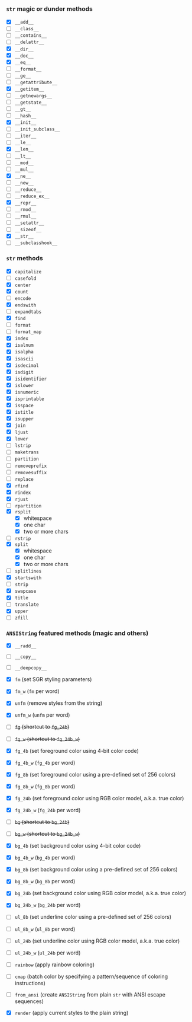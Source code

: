 ### `str` magic or dunder methods
- [X] `__add__`
- [ ] `__class__`
- [ ] `__contains__`
- [ ] `__delattr__`
- [X] `__dir__`
- [X] `__doc__`
- [X] `__eq__`
- [ ] `__format__`
- [ ] `__ge__`
- [ ] `__getattribute__`
- [X] `__getitem__`
- [ ] `__getnewargs__`
- [ ] `__getstate__`
- [ ] `__gt__`
- [ ] `__hash__`
- [X] `__init__`
- [ ] `__init_subclass__`
- [ ] `__iter__`
- [ ] `__le__`
- [X] `__len__`
- [ ] `__lt__`
- [ ] `__mod__`
- [ ] `__mul__`
- [X] `__ne__`
- [ ] `__new__`
- [ ] `__reduce__`
- [ ] `__reduce_ex__`
- [X] `__repr__`
- [ ] `__rmod__`
- [ ] `__rmul__`
- [ ] `__setattr__`
- [ ] `__sizeof__`
- [X] `__str__`
- [ ] `__subclasshook__`

### `str` methods
- [X] `capitalize`
- [ ] `casefold`
- [X] `center`
- [X] `count`
- [ ] `encode`
- [X] `endswith`
- [ ] `expandtabs`
- [X] `find`
- [ ] `format`
- [ ] `format_map`
- [X] `index`
- [X] `isalnum`
- [X] `isalpha`
- [X] `isascii`
- [X] `isdecimal`
- [X] `isdigit`
- [X] `isidentifier`
- [X] `islower`
- [X] `isnumeric`
- [X] `isprintable`
- [X] `isspace`
- [X] `istitle`
- [X] `isupper`
- [X] `join`
- [X] `ljust`
- [X] `lower`
- [ ] `lstrip`
- [ ] `maketrans`
- [ ] `partition`
- [ ] `removeprefix`
- [ ] `removesuffix`
- [ ] `replace`
- [X] `rfind`
- [X] `rindex`
- [X] `rjust`
- [ ] `rpartition`
- [X] `rsplit`
  - [X] whitespace
  - [X] one char
  - [X] two or more chars
- [ ] `rstrip`
- [X] `split`
  - [X] whitespace
  - [X] one char
  - [X] two or more chars
- [ ] `splitlines`
- [X] `startswith`
- [ ] `strip`
- [X] `swapcase`
- [X] `title`
- [ ] `translate`
- [X] `upper`
- [ ] `zfill`

### `ANSIString` featured methods (magic and others)
- [X] `__radd__`
- [ ] `__copy__`
- [ ] `__deepcopy__`

- [X] `fm` (set SGR styling parameters)
- [X] `fm_w` (`fm` per word)
- [X] `unfm` (remove styles from the string)
- [X] `unfm_w` (`unfm` per word)

- [ ] ~~`fg` (shortcut to `fg_24b`)~~
- [ ] ~~`fg_w` (shortcut to `fg_24b_w`)~~

- [X] `fg_4b` (set foreground color using 4-bit color code)
- [X] `fg_4b_w` (`fg_4b` per word)
- [X] `fg_8b` (set foreground color using a pre-defined set of 256 colors)
- [X] `fg_8b_w` (`fg_8b` per word)
- [X] `fg_24b` (set foreground color using RGB color model, a.k.a. true color)
- [X] `fg_24b_w` (`fg_24b` per word)

- [ ] ~~`bg` (shortcut to `bg_24b`)~~
- [ ] ~~`bg_w` (shortcut to `bg_24b_w`)~~

- [X] `bg_4b` (set background color using 4-bit color code)
- [X] `bg_4b_w` (`bg_4b` per word)
- [X] `bg_8b` (set background color using a pre-defined set of 256 colors)
- [X] `bg_8b_w` (`bg_8b` per word)
- [X] `bg_24b` (set background color using RGB color model, a.k.a. true color)
- [X] `bg_24b_w` (`bg_24b` per word)

- [ ] `ul_8b` (set underline color using a pre-defined set of 256 colors)
- [ ] `ul_8b_w` (`ul_8b` per word)
- [ ] `ul_24b` (set underline color using RGB color model, a.k.a. true color)
- [ ] `ul_24b_w` (`ul_24b` per word)

- [ ] `rainbow` (apply rainbow coloring)
- [ ] `cmap` (batch color by specifying a pattern/sequence of coloring instructions)
- [ ] `from_ansi` (create `ANSIString` from plain `str` with ANSI escape sequences)
- [X] `render` (apply current styles to the plain string)